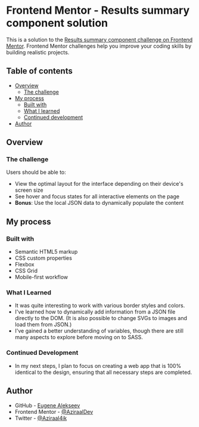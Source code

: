 # Frontend Mentor - Results summary component solution

This is a solution to the [Results summary component challenge on Frontend Mentor](https://www.frontendmentor.io/challenges/results-summary-component-CE_K6s0maV). Frontend Mentor challenges help you improve your coding skills by building realistic projects. 

## Table of contents

- [Overview](#overview)
  - [The challenge](#the-challenge)
- [My process](#my-process)
  - [Built with](#built-with)
  - [What I learned](#what-i-learned)
  - [Continued development](#continued-development)
- [Author](#author)

## Overview

### The challenge

Users should be able to:

- View the optimal layout for the interface depending on their device's screen size
- See hover and focus states for all interactive elements on the page
- **Bonus**: Use the local JSON data to dynamically populate the content

## My process

### Built with

- Semantic HTML5 markup
- CSS custom properties
- Flexbox
- CSS Grid
- Mobile-first workflow

### What I Learned

- It was quite interesting to work with various border styles and colors.
- I've learned how to dynamically add information from a JSON file directly to the DOM. (It is also possible to change SVGs to images and load them from JSON.)
- I've gained a better understanding of variables, though there are still many aspects to explore before moving on to SASS.

### Continued Development

- In my next steps, I plan to focus on creating a web app that is 100% identical to the design, ensuring that all necessary steps are completed.


## Author

- GitHub - [Eugene Alekseev](https://github.com/AziraalDev)
- Frontend Mentor - [@AziraalDev](https://www.frontendmentor.io/profile/AziraalDev)
- Twitter - [@Aziraal4ik](https://twitter.com/Aziraal4ik)
